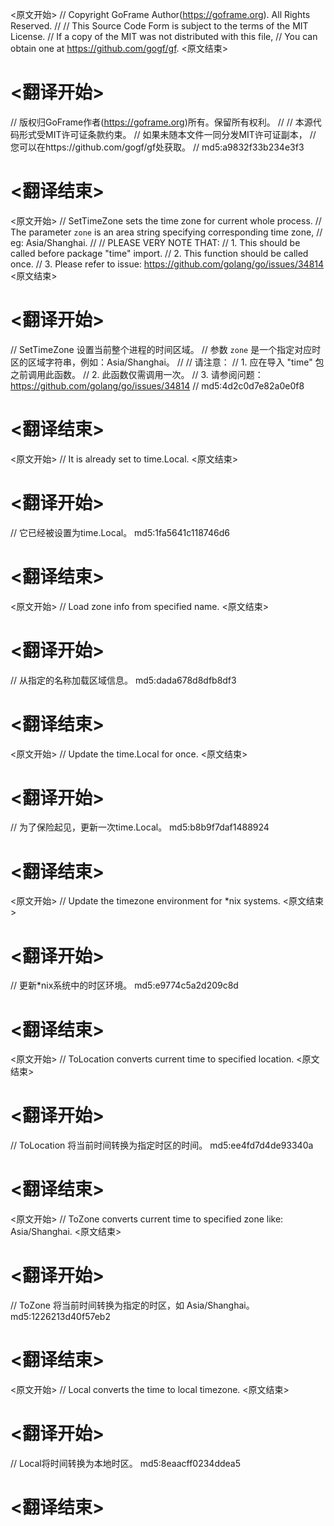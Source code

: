 
<原文开始>
// Copyright GoFrame Author(https://goframe.org). All Rights Reserved.
//
// This Source Code Form is subject to the terms of the MIT License.
// If a copy of the MIT was not distributed with this file,
// You can obtain one at https://github.com/gogf/gf.
<原文结束>

# <翻译开始>
// 版权归GoFrame作者(https://goframe.org)所有。保留所有权利。
//
// 本源代码形式受MIT许可证条款约束。
// 如果未随本文件一同分发MIT许可证副本，
// 您可以在https://github.com/gogf/gf处获取。
// md5:a9832f33b234e3f3
# <翻译结束>


<原文开始>
// SetTimeZone sets the time zone for current whole process.
// The parameter `zone` is an area string specifying corresponding time zone,
// eg: Asia/Shanghai.
//
// PLEASE VERY NOTE THAT:
// 1. This should be called before package "time" import.
// 2. This function should be called once.
// 3. Please refer to issue: https://github.com/golang/go/issues/34814
<原文结束>

# <翻译开始>
// SetTimeZone 设置当前整个进程的时间区域。
// 参数 `zone` 是一个指定对应时区的区域字符串，例如：Asia/Shanghai。
// 
// 请注意：
// 1. 应在导入 "time" 包之前调用此函数。
// 2. 此函数仅需调用一次。
// 3. 请参阅问题：https://github.com/golang/go/issues/34814
// md5:4d2c0d7e82a0e0f8
# <翻译结束>


<原文开始>
// It is already set to time.Local.
<原文结束>

# <翻译开始>
// 它已经被设置为time.Local。 md5:1fa5641c118746d6
# <翻译结束>


<原文开始>
// Load zone info from specified name.
<原文结束>

# <翻译开始>
// 从指定的名称加载区域信息。 md5:dada678d8dfb8df3
# <翻译结束>


<原文开始>
// Update the time.Local for once.
<原文结束>

# <翻译开始>
// 为了保险起见，更新一次time.Local。 md5:b8b9f7daf1488924
# <翻译结束>


<原文开始>
// Update the timezone environment for *nix systems.
<原文结束>

# <翻译开始>
// 更新*nix系统中的时区环境。 md5:e9774c5a2d209c8d
# <翻译结束>


<原文开始>
// ToLocation converts current time to specified location.
<原文结束>

# <翻译开始>
// ToLocation 将当前时间转换为指定时区的时间。 md5:ee4fd7d4de93340a
# <翻译结束>


<原文开始>
// ToZone converts current time to specified zone like: Asia/Shanghai.
<原文结束>

# <翻译开始>
// ToZone 将当前时间转换为指定的时区，如 Asia/Shanghai。 md5:1226213d40f57eb2
# <翻译结束>


<原文开始>
// Local converts the time to local timezone.
<原文结束>

# <翻译开始>
// Local将时间转换为本地时区。 md5:8eaacff0234ddea5
# <翻译结束>

